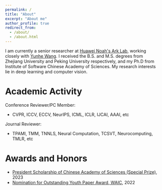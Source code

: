 ```yaml
---
permalink: /
title: "About"
excerpt: "About me"
author_profile: true
redirect_from: 
  - /about/
  - /about.html
---
```


I am currently a senior researcher at [Huawei Noah's Ark Lab](https://noahlab.com.hk/#/home), working closely with [Yunhe Wang](https://www.wangyunhe.site/). I received the B.S. and M.S. degrees from Zhejiang University and Peking University respectively, and
my Ph.D from Institute of Software Chinese Academy of Sciences. My research interests lie in deep learning and computer vision.

Academic Activity
======
Conference Reviewer/PC Member:
- CVPR, ICCV, ECCV, NeurIPS, ICML, ICLR, IJCAI, AAAI, etc

Journal Reviewer:
- TPAMI, TMM, TNNLS, Neural Computation, TCSVT, Neurocomputing, TMLR, etc

Awards and Honors
======
- [President Scholarship of Chinese Academy of Sciences (Special Prize)](http://www.is.cas.cn/xwdt2016/rdxw2016/202309/t20230908_6876763.html), 2023
- [Nomination for Outstanding Youth Paper Award, WAIC](https://mp.weixin.qq.com/s/z5QDa98pJdT433Dj4EH8IQ), 2022
